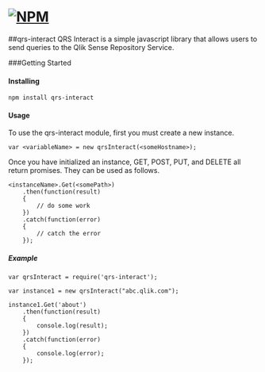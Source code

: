 # [![NPM](https://nodei.co/npm/qrs-interact.png)](https://nodei.co/npm/qrs-interact/)
##qrs-interact
QRS Interact is a simple javascript library that allows users to send queries to the Qlik Sense Repository Service.

###Getting Started

####   Installing
```npm install qrs-interact```


####   Usage
To use the qrs-interact module, first you must create a new instance.
```
var <variableName> = new qrsInteract(<someHostname>);
```

Once you have initialized an instance, GET, POST, PUT, and DELETE all return promises. They can be used as follows.
```
<instanceName>.Get(<somePath>)
    .then(function(result)
    {
        // do some work
    })
    .catch(function(error)
    {
        // catch the error
    });
```

#####   Example
```
var qrsInteract = require('qrs-interact');

var instance1 = new qrsInteract("abc.qlik.com");

instance1.Get('about')
    .then(function(result)
    {
        console.log(result);
    })
    .catch(function(error)
    {
        console.log(error);
    });
```
